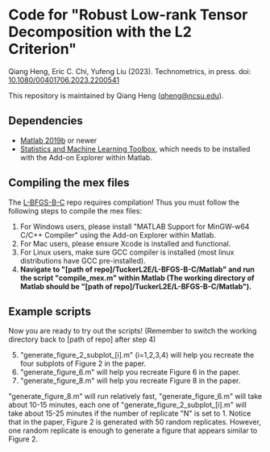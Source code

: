 # Code for  "Robust Low-rank Tensor Decomposition with the L2 Criterion"

Qiang Heng, Eric C. Chi, Yufeng Liu (2023). Technometrics, in press. doi: [10.1080/00401706.2023.2200541](https://www.tandfonline.com/doi/abs/10.1080/00401706.2023.2200541)

This repository is maintained by Qiang Heng (qheng@ncsu.edu).


## Dependencies
- [Matlab 2019b](https://www.mathworks.com/products/matlab.html) or newer
- [Statistics and Machine Learning Toolbox](https://www.mathworks.com/products/statistics.html), which needs to be installed with the Add-on Explorer within Matlab.

## Compiling the mex files
The [L-BFGS-B-C](https://github.com/stephenbeckr/L-BFGS-B-C) repo requires compilation! Thus you must follow the following steps to compile the mex files:

1. For Windows users, please install "MATLAB Support for MinGW-w64 C/C++ Compiler" using the Add-on Explorer within Matlab.
2. For Mac users, please ensure Xcode is installed and functional.
3. For Linux users, make sure GCC compiler is installed (most linux distributions have GCC pre-installed).
4. **Navigate to "[path of repo]/TuckerL2E/L-BFGS-B-C/Matlab" and run the script "compile_mex.m" within Matlab (The working directory of Matlab should be "[path of repo]/TuckerL2E/L-BFGS-B-C/Matlab").** 

## Example scripts
Now you are ready to try out the scripts! (Remember to switch the working directory back to [path of repo] after step 4)

5. "generate_figure_2_subplot_[i].m" (i=1,2,3,4) will help you recreate the four subplots of Figure 2 in the paper. 
6. "generate_figure_6.m" will help you recreate Figure 6 in the paper. 
7. "generate_figure_8.m" will help you recreate Figure 8 in the paper. 

"generate_figure_8.m" will run relatively fast, "generate_figure_6.m" will take about 10-15 minutes, each one of "generate_figure_2_subplot_[i].m" will take about 15-25 minutes if the number of replicate "N" is set to 1. Notice that in the paper, Figure 2 is generated with 50 random replicates. However, one random replicate is enough to generate a figure that appears similar to Figure 2. 

